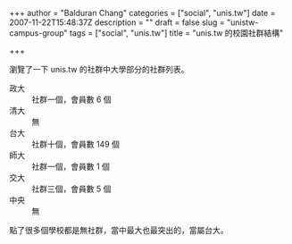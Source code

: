 +++
author = "Balduran Chang"
categories = ["social", "unis.tw"]
date = 2007-11-22T15:48:37Z
description = ""
draft = false
slug = "unistw-campus-group"
tags = ["social", "unis.tw"]
title = "unis.tw 的校園社群結構"

+++


瀏覽了一下 unis.tw 的社群中大學部分的社群列表。

<dl><dt> 政大</dt><dd>社群一個，會員數 6 個 </dd><dt>清大</dt><dd>無 </dd><dt>台大</dt><dd>社群十個，會員數 149 個 </dd><dt>師大</dt><dd>社群一個，會員數 1 個 </dd><dt>交大 </dt><dd>社群三個，會員數 5 個 </dd><dt>中央</dt><dd>無 </dd></dl>點了很多個學校都是無社群，當中最大也最突出的，當屬台大。

